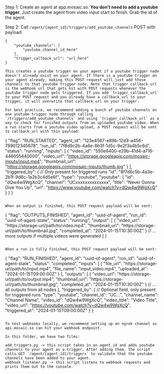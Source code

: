 Step 1: Create an agent at app.mosaic.so. **You don't need to add a youtube trigger.** Just create the agent from video input start to finish. Grab the id of the agent.

Step 2: Call `/agent/{agent_id}/triggers/add_youtube_channels` POST with payload:

```
{
    "youtube_channels": [
        "youtube_channel_id_here"
    ],
    "trigger_callback_url": "url_here"
}

This creates a youtube trigger on your agent if a youtube trigger node doesn't already exist on your agent. If there is a youtube trigger on your agent already, making this POST request will just add those channels to that youtube trigger node. Note that trigger_callback_url is the webhook url that gets hit with POST requests whenever the youtube trigger node gets triggered. If you add `trigger_callback_url` to your POST request and you already have a callback_url to your trigger, it will overwrite that callback_url on your trigger.

For best practice, we recommend adding a bunch of youtube channels on one youtube trigger node through calling `/triggers/add_youtube_channels` and using `trigger_callback_url` as a way to check for finished outputs from an uploaded youtube video. When a run starts from a youtube video upload, a POST request will be sent to callback_url with this payload:

```
{
  "flag": "RUN_STARTED",
  "agent_id": "123e4567-e89b-12d3-a456-789012345678",
  "run_id": "7f8d9c2b-4a6e-8b3f-1d5c-9e2f3a4b5c6d",
  "status": "running",
  "inputs": [
    {
      "video_id": "550e8400-e29b-41d4-a716-446655440000",
      "video_url": "https://storage.googleapis.com/mosaic-inputs/input.mp4",
      "thumbnail_url": "https://storage.googleapis.com/mosaic-inputs/thumb.jpg"
    }
  ],
  "triggered_by": {  // Only present for triggered runs
    "id": "8f7d6c5b-4a3e-2b1f-9d8c-1a2b3c4d5e6f",
    "type": "youtube",
    "youtube": {
      "id": "dQw4w9WgXcQ",
      "channel": "UCxxxxxxxxxxxxxx",
      "title": "Never Gonna Give You Up",
      "url": "https://www.youtube.com/watch?v=dQw4w9WgXcQ"
    }
  }
}
```

When an output is finished, this POST request payload will be sent:

```
{
  "flag": "OUTPUTS_FINISHED",
  "agent_id": "uuid-of-agent",
  "run_id": "uuid-of-agent-state",
  "status": "running",
  "output": [
    {
      "video_url": "https://storage-url/path/to/video.mp4",
      "thumbnail_url": "https://storage-url/path/to/thumbnail.jpg",
      "completed_at": "2024-01-15T10:30:00Z"
    }
    // ... more outputs if multiple videos were generated
  ]
}
```

When a run is fully finished, this POST request payload will be sent:

```
{
  "flag": "RUN_FINISHED",
  "agent_id": "uuid-of-agent",
  "run_id": "uuid-of-agent-state",
  "status": "completed",
  "inputs": [
    {
      "file_url": "https://storage-url/path/to/input.mp4",
      "file_name": "input_video.mp4",
      "uploaded_at": "2024-01-15T09:00:00Z"
    }
  ],
  "outputs": [
    {
      "video_url": "https://storage-url/path/to/output.mp4",
      "thumbnail_url": "https://storage-url/path/to/thumbnail.jpg",
      "completed_at": "2024-01-15T10:30:00Z"
    }
    // ... all outputs from all nodes
  ],
  "triggered_by": {  // Optional field, only present for triggered runs
    "type": "youtube",
    "channel_id": "UC...",
    "channel_name": "Channel Name",
    "video_id": "dQw4w9WgXcQ",
    "video_title": "Video Title",
    "video_url": "https://youtube.com/watch?v=dQw4w9WgXcQ",
    "triggered_at": "2024-01-15T09:00:00Z"
  }
}
```

To test webhooks locally, we recommend setting up an ngrok channel so api.mosaic.so can hit your webhook endpoint.

In this folder, we have two files:

add_triggers.py -> this script takes in an agent_id and adds youtube channels to your agent as a trigger. After adding them, the script calls GET `/agent/[agent_id]/triggers` to validate that the youtube channels have been added to your agent.
webhook_listener.py -> this script listens to webhook requests and prints them out to the console.